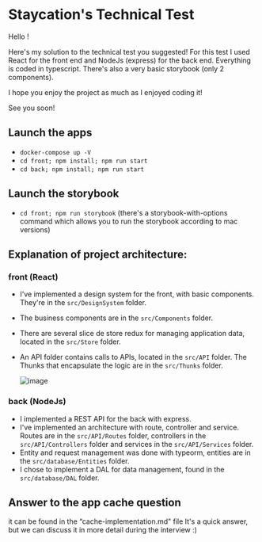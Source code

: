 # Staycation's Technical Test

Hello !

Here's my solution to the technical test you suggested!
For this test I used React for the front end and NodeJs (express) for the back end. Everything is coded in typescript.
There's also a very basic storybook (only 2 components).

I hope you enjoy the project as much as I enjoyed coding it!

See you soon!

## Launch the apps

- `docker-compose up -V`
- `cd front; npm install; npm run start`
- `cd back; npm install; npm run start`

## Launch the storybook

- `cd front; npm run storybook` (there's a storybook-with-options command which allows you to run the storybook according to mac versions)

## Explanation of project architecture:

### front (React)

- I've implemented a design system for the front, with basic components. They're in the `src/DesignSystem` folder.
- The business components are in the `src/Components` folder.
- There are several slice de store redux for managing application data, located in the `src/Store` folder.
- An API folder contains calls to APIs, located in the `src/API` folder. The Thunks that encapsulate the logic are in the `src/Thunks` folder.

  ![image](https://github.com/user-attachments/assets/831e5850-cc2b-4a29-9f97-d405cbacfde7)


### back (NodeJs)

- I implemented a REST API for the back with express.
- I've implemented an architecture with route, controller and service. Routes are in the `src/API/Routes` folder, controllers in the `src/API/Controllers` folder and services in the `src/API/Services` folder.
- Entity and request management was done with typeorm, entities are in the `src/database/Entities` folder.
- I chose to implement a DAL for data management, found in the `src/database/DAL` folder.

## Answer to the app cache question

it can be found in the “cache-implementation.md" file
It's a quick answer, but we can discuss it in more detail during the interview :)
